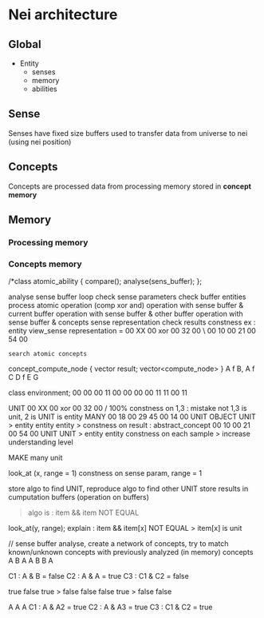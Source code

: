 # Nei architecture
## Global
- Entity
    - senses
    - memory
    - abilities

## Sense
Senses have fixed size buffers used to transfer data from universe
to nei (using nei position)

## Concepts
Concepts are processed data from processing memory stored in **concept memory**


## Memory
### Processing memory

### Concepts memory





/*class atomic_ability
{
    compare();
    analyse(sens_buffer);
};

analyse sense buffer loop
    check sense parameters
    check buffer entities
    process atomic operation (comp xor and)
            operation with sense buffer & current buffer
            operation with sense buffer & other buffer
            operation with sense buffer & concepts sense representation
            check results constness
            ex : entity view_sense representation = 00 XX 00 xor 00 32 00 \ 00 10 00 21 00 54 00

    search atomic concepts




concept_compute_node
{
    vector<bool> result;
    vector<compute_node>
}
A f B, A f C
  D  f  E
     G

class environment;
00 00 00 11 00 00 00 00 11 11 00 11

UNIT 00 XX 00 xor 00 32 00 / 100% constness on 1,3 : mistake not 1,3 is unit, 2 is UNIT is entity
MANY 00 18 00 29 45 00 14 00 UNIT OBJECT UNIT > entity entity entity > constness on result : abstract_concept
     00 10 00 21 00 54 00 UNIT UNIT > entity entity
     constness on each sample > increase understanding level


MAKE many unit




look_at (x, range = 1)
constness on sense param, range = 1

store algo to find UNIT, reproduce algo to find other UNIT
store results in cumputation buffers (operation on buffers)
> algo is : item && item NOT EQUAL

look_at(y, range);
explain : item && item[x] NOT EQUAL > item[x] is unit


// sense buffer analyse, create a network of concepts, try to match known/unknown concepts with previously analyzed (in memory) concepts
A B A
A B B A

C1 : A & B = false
C2 : A & A = true
C3 : C1 & C2 = false

true
false true > false
false false true > false false




A A A
C1 : A & A2 = true
C2 : A & A3 = true
C3 : C1 & C2 = true

